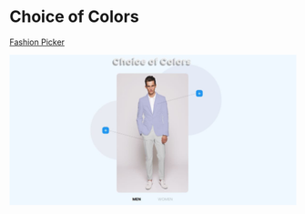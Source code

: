 # Choice of Colors

[Fashion Picker](https://recreatorus.github.io/Choice-of-Colors/ 'watch demo')

![scan](fashionpicker.jpg)
